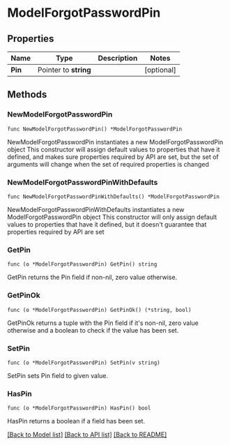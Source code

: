 # ModelForgotPasswordPin

## Properties

Name | Type | Description | Notes
------------ | ------------- | ------------- | -------------
**Pin** | Pointer to **string** |  | [optional] 

## Methods

### NewModelForgotPasswordPin

`func NewModelForgotPasswordPin() *ModelForgotPasswordPin`

NewModelForgotPasswordPin instantiates a new ModelForgotPasswordPin object
This constructor will assign default values to properties that have it defined,
and makes sure properties required by API are set, but the set of arguments
will change when the set of required properties is changed

### NewModelForgotPasswordPinWithDefaults

`func NewModelForgotPasswordPinWithDefaults() *ModelForgotPasswordPin`

NewModelForgotPasswordPinWithDefaults instantiates a new ModelForgotPasswordPin object
This constructor will only assign default values to properties that have it defined,
but it doesn't guarantee that properties required by API are set

### GetPin

`func (o *ModelForgotPasswordPin) GetPin() string`

GetPin returns the Pin field if non-nil, zero value otherwise.

### GetPinOk

`func (o *ModelForgotPasswordPin) GetPinOk() (*string, bool)`

GetPinOk returns a tuple with the Pin field if it's non-nil, zero value otherwise
and a boolean to check if the value has been set.

### SetPin

`func (o *ModelForgotPasswordPin) SetPin(v string)`

SetPin sets Pin field to given value.

### HasPin

`func (o *ModelForgotPasswordPin) HasPin() bool`

HasPin returns a boolean if a field has been set.


[[Back to Model list]](../README.md#documentation-for-models) [[Back to API list]](../README.md#documentation-for-api-endpoints) [[Back to README]](../README.md)


